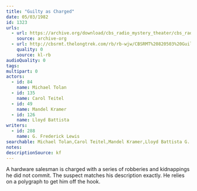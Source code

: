 ```yaml
---
title: "Guilty as Charged"
date: 05/03/1982
id: 1323
urls: 
  - url: https://archive.org/download/cbs_radio_mystery_theater/cbs_radio_mystery_theater-1301-1350.zip/cbs_radio_mystery_theater-1301-1350%2Fcbsrmt_1323_guilty_as_charged.mp3
    source: archive-org
  - url: http://cbsrmt.thelongtrek.com/rb/rb-wjw/CBSRMT%20820503%20Guilty%20As%20Charged_wjw_wrong%20intro.mp3
    quality: 0
    source: kl-rb
audioQuality: 0
tags: 
multipart: 0
actors:  
  - id: 84
    name: Michael Tolan  
  - id: 135
    name: Carol Teitel  
  - id: 49
    name: Mandel Kramer  
  - id: 126
    name: Lloyd Battista
writers:  
  - id: 288
    name: G. Frederick Lewis
searchable: Michael Tolan,Carol Teitel,Mandel Kramer,Lloyd Battista G. Frederick Lewis
notes: 
descriptionSource: kf
---
```

A hardware salesman is charged with a series of robberies and kidnappings he did not commit. The suspect matches his description exactly. He relies on a polygraph to get him off the hook.